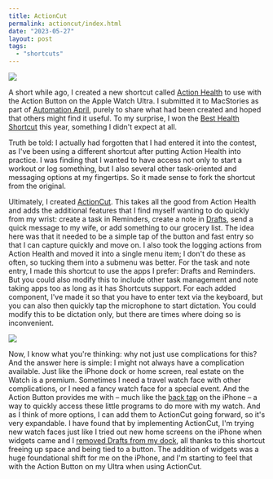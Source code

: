 ```yaml
---
title: ActionCut
permalink: actioncut/index.html
date: "2023-05-27"
layout: post
tags: 
  - "shortcuts"
---
```


![](/images/ActionCut%20Watch%20Menu.png)

A short while ago, I created a new shortcut called [Action Health](https://nahumck.me/action-health-a-shortcut-for-the-ultra/index.html) to use with the Action Button on the Apple Watch Ultra. I submitted it to MacStories as part of [Automation April](https://www.macstories.net/news/coming-soon-the-second-annual-automation-april-community-event-featuring-shortcuts-interviews-discord-workshops-and-a-shortcut-contest/), purely to share what had been created and hoped that others might find it useful. To my surprise, I won the [Best Health Shortcut](https://www.macstories.net/stories/introducing-the-2023-automation-april-shortcuts-contest-winners/#best-health-shortcut) this year, something I didn't expect at all. 

Truth be told: I actually had forgotten that I had entered it into the contest, as I've been using a different shortcut after putting Action Health into practice. I was finding that I wanted to have access not only to start a workout or log something, but I also several other task-oriented and messaging options at my fingertips. So it made sense to fork the shortcut from the original.

Ultimately, I created [ActionCut](https://www.icloud.com/shortcuts/4c3961bdd4d347c1be35d7db3345c464). This takes all the good from Action Health and adds the additional features that I find myself wanting to do quickly from my wrist: create a task in Reminders, create a note in [Drafts](https://apps.apple.com/us/app/drafts/id1236254471?uo=4&at=1001l4VZ), send a quick message to my wife, or add something to our grocery list. The idea here was that it needed to be a simple tap of the button and fast entry so that I can capture quickly and move on. I also took the logging actions from Action Health and moved it into a single menu item; I don't do these as often, so tucking them into a submenu was better. For the task and note entry, I made this shortcut to use the apps I prefer: Drafts and Reminders. But you could also modify this to include other task management and note taking apps too as long as it has Shortcuts support. For each added component, I've made it so that you have to enter text via the keyboard, but you can also then quickly tap the microphone to start dictation. You could modify this to be dictation only, but there are times where doing so is inconvenient.

![](images/ActionCut%20Additions.png)

Now, I know what you're thinking: why not just use complications for this? And the answer here is simple: I might not always have a complication available. Just like the iPhone dock or home screen, real estate on the Watch is a premium. Sometimes I need a travel watch face with other complications, or I need a fancy watch face for a special event. And the Action Button provides me with – much like the [back tap](https://support.apple.com/en-us/HT211781) on the iPhone – a way to quickly access these little programs to do more with my watch. And as I think of more options, I can add them to ActionCut going forward, so it's very expandable. I have found that by implementing ActionCut, I'm trying new watch faces just like I tried out new home screens on the iPhone when widgets came and I [removed Drafts from my dock](https://www.macstories.net/reviews/drafts-22-review-widgets-scribble-and-more/), all thanks to this shortcut freeing up space and being tied to a button. The addition of widgets was a huge foundational shift for me on the iPhone, and I'm starting to feel that with the Action Button on my Ultra when using ActionCut.
